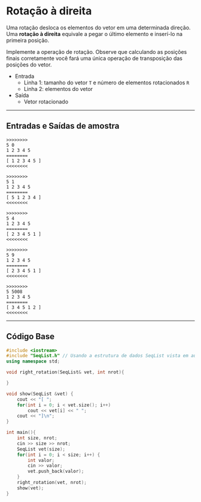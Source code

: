 # Rotação à direita

Uma rotação desloca os elementos do vetor em uma determinada direção. Uma **rotação à direita** equivale a pegar o último elemento e inserí-lo na primeira posição.

Implemente a operação de rotação. Observe que calculando as posições finais corretamente você fará uma única operação de transposição das posições do vetor.

- Entrada
    - Linha 1: tamanho do vetor `T` e número de elementos rotacionados `R`
    - Linha 2: elementos do vetor
- Saída
    - Vetor rotacionado

---

## Entradas e Saídas de amostra

```
>>>>>>>>
5 0
1 2 3 4 5
========
[ 1 2 3 4 5 ]
<<<<<<<<

>>>>>>>>
5 1
1 2 3 4 5
========
[ 5 1 2 3 4 ]
<<<<<<<<

>>>>>>>>
5 4
1 2 3 4 5
========
[ 2 3 4 5 1 ]
<<<<<<<<

>>>>>>>>
5 9
1 2 3 4 5
========
[ 2 3 4 5 1 ]
<<<<<<<<

>>>>>>>>
5 5008
1 2 3 4 5
========
[ 3 4 5 1 2 ]
<<<<<<<<
```

---

## Código Base

<!--FILTER main.cpp C++-->
```C++
#include <iostream>
#include "SeqList.h" // Usando a estrutura de dados SeqList vista em aula
using namespace std;

void right_rotation(SeqList& vet, int nrot){

}

void show(SeqList &vet) {
    cout << "[ ";
    for(int i = 0; i < vet.size(); i++)
        cout << vet[i] << " ";
    cout << "]\n";
}

int main(){
    int size, nrot;
    cin >> size >> nrot;
    SeqList vet(size);
    for(int i = 0; i < size; i++) {
        int valor;
        cin >> valor;
        vet.push_back(valor);
    }
    right_rotation(vet, nrot);
    show(vet);
}
```
<!--FILTER_END-->